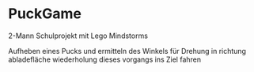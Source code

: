 # PuckGame
2-Mann Schulprojekt mit Lego Mindstorms

Aufheben eines Pucks und ermitteln des Winkels für Drehung in richtung abladefläche
wiederholung dieses vorgangs
ins Ziel fahren
